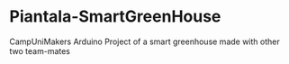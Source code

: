 # Piantala-SmartGreenHouse
CampUniMakers Arduino Project of a smart greenhouse made with other two team-mates
